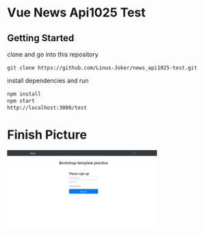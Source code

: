 

# Vue News Api1025 Test

## Getting Started

clone and go into this repository

```
git clone https://github.com/Linus-Joker/news_api1025-test.git

```
install dependencies and run

```
npm install
npm start
http://localhost:3000/test
```

# Finish Picture

<img src="https://github.com/Linus-Joker/Express0813/blob/master/images/Demo-Web.jpg" width="350">
